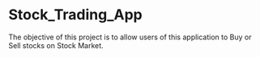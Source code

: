 # Stock_Trading_App
The objective of this project is to allow users of this application to Buy or Sell stocks on Stock Market.
